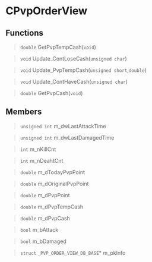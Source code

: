 # CPvpOrderView
 
## Functions
 
> `double` GetPvpTempCash(`void`)
 
> `void` Update_ContLoseCash(`unsigned char`)
 
> `void` Update_PvpTempCash(`unsigned short`,`double`)
 
> `void` Update_ContHaveCash(`unsigned char`)
 
> `double` GetPvpCash(`void`)
 
## Members
 
> `unsigned int` m_dwLastAttackTime
 
> `unsigned int` m_dwLastDamagedTime
 
> `int` m_nKillCnt
 
> `int` m_nDeahtCnt
 
> `double` m_dTodayPvpPoint
 
> `double` m_dOriginalPvpPoint
 
> `double` m_dPvpPoint
 
> `double` m_dPvpTempCash
 
> `double` m_dPvpCash
 
> `bool` m_bAttack
 
> `bool` m_bDamaged
 
> `struct` `_PVP_ORDER_VIEW_DB_BASE`* m_pkInfo
 
